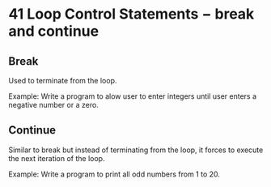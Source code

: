 # 41 Loop Control Statements − break and continue

## Break

Used to terminate from the loop.

Example: Write a program to alow user to enter integers until user enters a negative number or a zero.

## Continue

Similar to break but instead of terminating from the loop, it forces to execute the next iteration of the loop.

Example: Write a program to print all odd numbers from 1 to 20.
